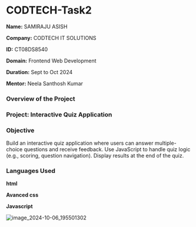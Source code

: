 # CODTECH-Task2
**Name:** SAMIRAJU ASISH

**Company:** CODTECH IT SOLUTIONS

**ID:** CT08DS8540

**Domain:** Frontend Web Development

**Duration:** Sept to Oct 2024

**Mentor:** Neela Santhosh Kumar

### Overview of the Project
### Project: Interactive Quiz Application

### Objective
Build an interactive quiz application where users can answer multiple-choice questions and receive feedback. Use JavaScript to handle quiz logic (e.g., scoring, question navigation). Display results at the end of the quiz.

### Languages Used
**html**

**Avanced css**

**Javascript**


![image_2024-10-06_195501302](https://github.com/user-attachments/assets/9554962c-abfa-496e-9cce-af87ace5834d)
